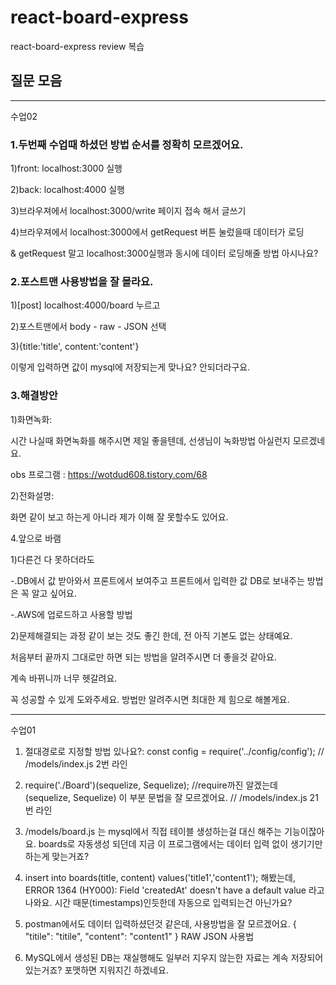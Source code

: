 # react-board-express
react-board-express review 복습



## 질문 모음



---------------------------------------
수업02

### 1.두번째 수업때 하셨던 방법 순서를 정확히 모르겠어요.

1)front: localhost:3000 실행

2)back: localhost:4000 실행

3)브라우져에서 localhost:3000/write 페이지 접속 해서 글쓰기

4)브라우져에서 localhost:3000에서 getRequest 버튼 눌렀을때 데이터가 로딩  

& getRequest 말고 localhost:3000실행과 동시에 데이터 로딩해줄 방법 아시나요?



### 2.포스트맨 사용방법을 잘 몰라요.
1)[post] localhost:4000/board 누르고 

2)포스트맨에서 body - raw - JSON 선택

3){title:'title', content:'content'}

이렇게 입력하면 값이 mysql에 저장되는게 맞나요? 안되더라구요.



### 3.해결방안

1)화면녹화: 

시간 나실때 화면녹화를 해주시면 제일 좋을텐데, 선생님이 녹화방법 아실런지 모르겠네요.

obs 프로그램 : https://wotdud608.tistory.com/68



2)전화설명:

화면 같이 보고 하는게 아니라 제가 이해 잘 못할수도 있어요.   



4.앞으로 바램

1)다른건 다 못하더라도

-.DB에서 값 받아와서 프론트에서 보여주고 프론트에서 입력한 값 DB로 보내주는 방법은 꼭 알고 싶어요.

-.AWS에 업로드하고 사용할 방법


2)문제해결되는 과정 같이 보는 것도 좋긴 한데, 전 아직 기본도 없는 상태예요.

처음부터 끝까지 그대로만 하면 되는 방법을 알려주시면 더 좋을것 같아요.

계속 바뀌니까 너무 헷갈려요. 


꼭 성공할 수 있게 도와주세요. 방법만 알려주시면 최대한 제 힘으로 해볼게요.




---------------------------------------
수업01

1. 절대경로로 지정할 방법 있나요?: const config = require('../config/config');
   // /models/index.js 2번 라인

2. require('./Board')(sequelize, Sequelize); //require까진 알겠는데 (sequelize, Sequelize) 이 부분 문법을 잘 모르겠어요.
   // /models/index.js 21번 라인
   
3. /models/board.js 는 mysql에서 직접 테이블 생성하는걸 대신 해주는 기능이잖아요. boards로 자동생성 되던데 지금 이 프로그램에서는 데이터 입력 없이 생기기만 하는게 맞는거죠?
   
4. insert into boards(title, content) values('title1','content1'); 해봤는데, 
   ERROR 1364 (HY000): Field 'createdAt' doesn't have a default value 라고 나와요. 시간 때문(timestamps)인듯한데 자동으로 입력되는건 아닌가요?

5. postman에서도 데이터 입력하셨던것 같은데, 사용방법을 잘 모르겠어요.
   {
    "titile": "titile",
    "content": "content1"
   }
   RAW JSON 사용법

6. MySQL에서 생성된 DB는 재실행해도 일부러 지우지 않는한 자료는 계속 저장되어 있는거죠? 포맷하면 지워지긴 하겠네요.
   
